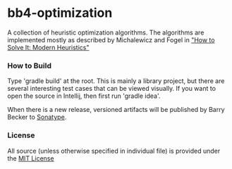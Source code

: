 # bb4-optimization

A collection of heuristic optimization algorithms.
The algorithms are implemented mostly as described by Michalewicz and Fogel in ["How to Solve It: Modern Heuristics"](http://www.amazon.com/How-Solve-It-Modern-Heuristics/dp/3540224947)

### How to Build
Type 'gradle build' at the root. This is mainly a library project, but there are several interesting test cases that can be viewed visually.
If you want to open the source in Intellij, then first run 'gradle idea'.

When there is a new release, versioned artifacts will be published by Barry Becker to [Sonatype](https://oss.sonatype.org).

### License
All source (unless otherwise specified in individual file) is provided under the [MIT License](http://www.opensource.org/licenses/MIT)





